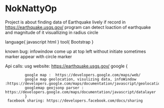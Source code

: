 # NokNattyOp

Project is about finding data of Earthquake lively if record in https://earthquake.usgs.gov/
program can detect loaction of earthquake and magnitude of it visuallizing in radius circle


language{
          javascript
          html
          }
tool{
      Bootstrap
      }

known bug: infowindow come up at top left without initiate 
           sometimes marker appear with circle marker
      
Api calls:
      usg website: https://earthquake.usgs.gov/
      google {
      
             google map :  https://developers.google.com/maps/web/
             google map geolocation, visulizing data, infoWindow :https://developers.google.com/maps/documentation/javascript/geolocation
             googlemap geojsonp parser : https://developers.google.com/maps/documentation/javascript/datalayer
             }
     facebook sharing: https://developers.facebook.com/docs/sharing 
      
         
